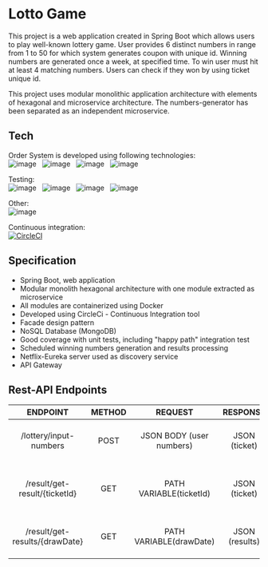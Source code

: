 # Lotto Game

This project is a web application created in Spring Boot which allows users to play well-known lottery game. User provides 6 distinct numbers in range from 1 to 50 for which system generates coupon with unique id. Winning numbers are generated once a week, at specified time. To win user must hit at least 4 matching numbers. Users can check if they won by using ticket unique id.

This project uses modular monolithic application architecture with elements of hexagonal and microservice architecture. The numbers-generator has been separated as an independent microservice.

## Tech

Order System is developed using following technologies: <br>
![image](https://img.shields.io/badge/17-Java-orange?style=for-the-badge) &nbsp;
![image](https://img.shields.io/badge/apache_maven-C71A36?style=for-the-badge&logo=apachemaven&logoColor=white) &nbsp;
![image](https://img.shields.io/badge/Spring_Boot-F2F4F9?style=for-the-badge&logo=spring) &nbsp;
![image](https://img.shields.io/badge/MongoDB-4EA94B?style=for-the-badge&logo=mongodb&logoColor=white) &nbsp;

Testing:<br>
![image](https://img.shields.io/badge/Junit5-25A162?style=for-the-badge&logo=junit5&logoColor=white) &nbsp;
![image](https://img.shields.io/badge/Mockito-78A641?style=for-the-badge) &nbsp;
![image](https://img.shields.io/badge/Testcontainers-9B489A?style=for-the-badge) &nbsp;
![image](https://img.shields.io/badge/WIREMOCK-lightblue?style=for-the-badge) &nbsp;

Other:<br>
![image](https://img.shields.io/badge/Docker-2CA5E0?style=for-the-badge&logo=docker&logoColor=white) &nbsp;

Continuous integration: <br>
[![CircleCI](https://dl.circleci.com/status-badge/img/circleci/DmCGbhvsat4gP2YLSDSfx4/JtzsURR2NSU8SyxJrkdYBo/tree/master.svg?style=svg)](https://dl.circleci.com/status-badge/redirect/circleci/DmCGbhvsat4gP2YLSDSfx4/JtzsURR2NSU8SyxJrkdYBo/tree/master)

## Specification

- Spring Boot, web application
- Modular monolith hexagonal architecture with one module extracted as microservice
- All modules are containerized using Docker
- Developed using CircleCi - Continuous Integration tool
- Facade design pattern
- NoSQL Database (MongoDB)
- Good coverage with unit tests, including "happy path" integration test
- Scheduled winning numbers generation and results processing
- Netflix-Eureka server used as discovery service
- API Gateway


## Rest-API Endpoints

|              ENDPOINT              | METHOD  |         REQUEST          |       RESPONSE       |                    FUNCTION                     |
|:----------------------------------:|:-------:|:------------------------:|:--------------------:|:-----------------------------------------------:|
|       /lottery/input-numbers       |  POST   | JSON BODY (user numbers) |    JSON (ticket)     |     creates new ticket for given numbers        |
|   /result/get-result/{ticketId}    |  GET    | PATH VARIABLE(ticketId)  |    JSON (ticket)     |    returns lottery result for given ticketId    |
|   /result/get-results/{drawDate}   |  GET    | PATH VARIABLE(drawDate)  |    JSON (results)    |    returns all lottery results for given date   |
